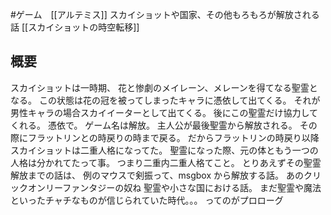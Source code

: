 #ゲーム　[[アルテミス]]
スカイショットや国家、その他もろもろが解放される話
[[スカイショットの時空転移]]
## 概要
スカイショットは一時期、
花と惨劇のメイレーン、メレーンを得てなる聖霊となる。
この状態は花の冠を被ってしまったキャラに憑依して出てくる。
それが男性キャラの場合スカイイーターとして出てくる。
後にこの聖霊だけ協力してくれる。
憑依で。
ゲーム名は解放。
主人公が最後聖霊から解放される。
その際にフラットリンとの時戻りの時まで戻る。
だからフラットリンの時戻り以降スカイショットは二重人格になってた。
聖霊になった際、元の体ともう一つの人格は分かれてたって事。
つまり二重内二重人格てこと。
とりあえずその聖霊解放までの話は、
例のマウスで剣振って、msgbox から解放する話。
あのクリックオンリーファンタジーの奴ね
聖霊や小さな国における話。
まだ聖霊や魔法といったチャチなものが信じられていた時代。。。
ってのがプロローグ

